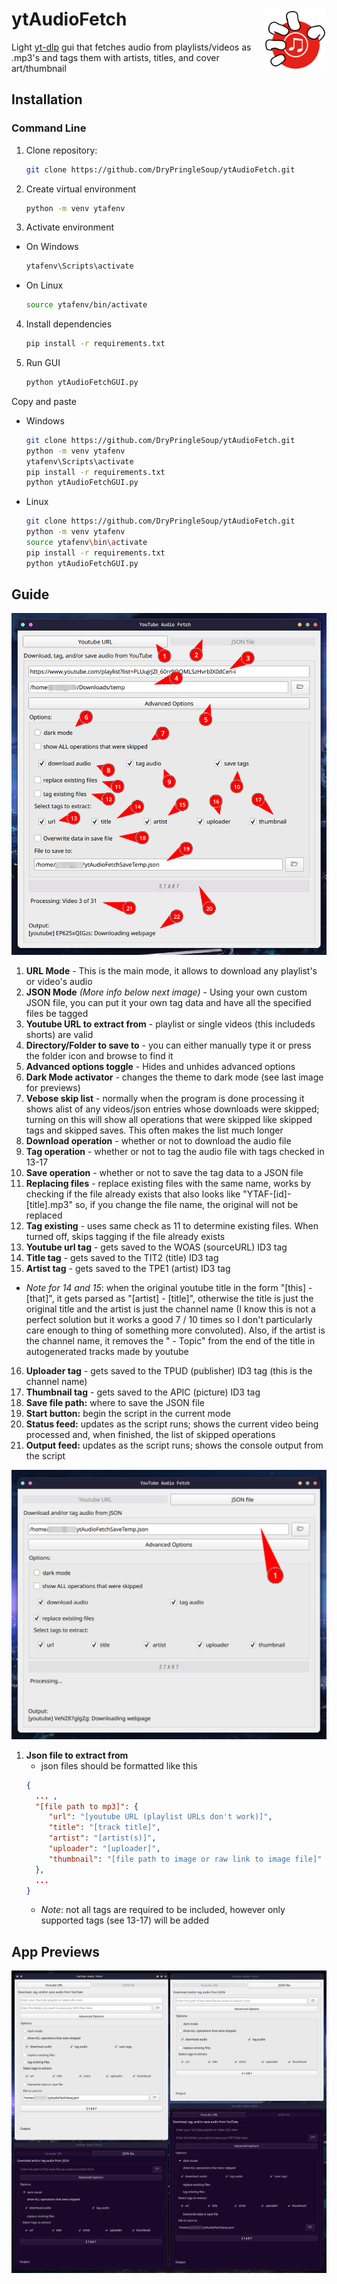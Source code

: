 # ytAudioFetch <img src="ytaf.svg" width="100" height="100" align="right">
Light [yt-dlp](https://github.com/yt-dlp/yt-dlp) gui that fetches audio from playlists/videos as .mp3's and tags them with artists, titles, and cover art/thumbnail

## Installation
### Command Line
1. Clone repository:
   ```bash
   git clone https://github.com/DryPringleSoup/ytAudioFetch.git
   ```

2. Create virtual environment
   ```bash
   python -m venv ytafenv
   ```
3. Activate environment
  - On Windows
     ```bash
     ytafenv\Scripts\activate
     ```
  - On Linux
     ```bash
     source ytafenv/bin/activate
     ```

4. Install dependencies
   ```bash
   pip install -r requirements.txt
   ```

5. Run GUI
   ```bash
   python ytAudioFetchGUI.py
   ```

Copy and paste
- Windows
    ```bash
    git clone https://github.com/DryPringleSoup/ytAudioFetch.git
    python -m venv ytafenv
    ytafenv\Scripts\activate
    pip install -r requirements.txt
    python ytAudioFetchGUI.py
    ```

- Linux
    ```bash
    git clone https://github.com/DryPringleSoup/ytAudioFetch.git
    python -m venv ytafenv
    source ytafenv\bin\activate
    pip install -r requirements.txt
    python ytAudioFetchGUI.py
    ```

## Guide
<img src="URLmodeLabelled.png" width="700" alt="labelled url mode">

1. **URL Mode** - This is the main mode, it allows to download any playlist's or video's audio
2. **JSON Mode** *(More info below next image)* - Using your own custom JSON file, you can put it your own tag data and have all the specified files be tagged
3. **Youtube URL to extract from** - playlist or single videos (this includeds shorts) are valid
4. **Directory/Folder to save to** - you can either manually type it or press the folder icon and browse to find it
5. **Advanced options toggle** - Hides and unhides advanced options
6. **Dark Mode activator** - changes the theme to dark mode (see last image for previews)
7. **Vebose skip list** - normally when the program is done processing it shows alist of any videos/json entries whose downloads were skipped; turning on this will show all operations that were skipped like skipped tags and skipped saves. This often makes the list much longer
8. **Download operation** - whether or not to download the audio file
9. **Tag operation** - whether or not to tag the audio file with tags checked in 13-17
10. **Save operation** - whether or not to save the tag data to a JSON file
11. **Replacing files** - replace existing files with the same name, works by checking if the file already exists that also looks like "YTAF-[id]-[title].mp3" so, if you change the file name, the original will not be replaced
12. **Tag existing** - uses same check as 11 to determine existing files. When turned off, skips tagging if the file already exists
13. **Youtube url tag** - gets saved to the WOAS (sourceURL) ID3 tag
14. **Title tag** - gets saved to the TIT2 (title) ID3 tag
15. **Artist tag** - gets saved to the TPE1 (artist) ID3 tag
   - *Note for 14 and 15*: when the original youtube title in the form "[this] - [that]", it gets parsed as "[artist] - [title]", otherwise the title is just the original title and the artist is just the channel name (I know this is not a perfect solution but it works a good 7 / 10 times so I don't particularly care enough to thing of something more convoluted). Also, if the artist is the channel name, it removes the " - Topic" from the end of the title in autogenerated tracks made by youtube
16. **Uploader tag** - gets saved to the TPUD (publisher) ID3 tag (this is the channel name)
17. **Thumbnail tag** - gets saved to the APIC (picture) ID3 tag
18. **Save file path:** where to save the JSON file
19. **Start button:** begin the script in the current mode
20. **Status feed:** updates as the script runs; shows the current video being processed and, when finished, the list of skipped operations
21. **Output feed:** updates as the script runs; shows the console output from the script

<img src="JSONmodeLabelled.png" width="700" alt="labelled json mode">

1. **Json file to extract from**
   - json files should be formatted like this
    ```json
    {
      ... ,
      "[file path to mp3]": {
         "url": "[youtube URL (playlist URLs don't work)]",
         "title": "[track title]",
         "artist": "[artist(s)]",
         "uploader": "[uploader]",
         "thumbnail": "[file path to image or raw link to image file]"
      },
      ...
    }
    ```
   - *Note*: not all tags are required to be included, however only supported tags (see 13-17) will be added

## App Previews
![app previews](allLooks.png)